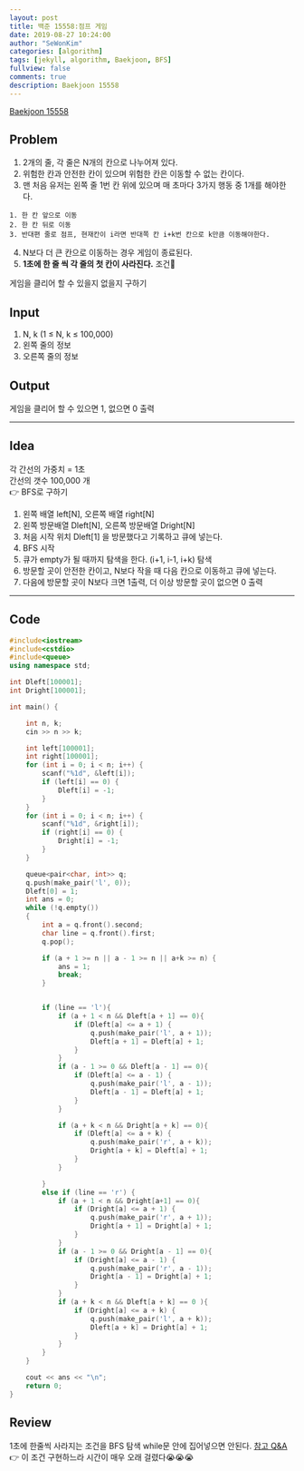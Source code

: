 ```yaml
---
layout: post
title: 백준 15558:점프 게임
date: 2019-08-27 10:24:00
author: "SeWonKim"
categories: [algorithm]
tags: [jekyll, algorithm, Baekjoon, BFS]
fullview: false
comments: true
description: Baekjoon 15558
---
```


[Baekjoon 15558](https://www.acmicpc.net/problem/15558)

## Problem

1. 2개의 줄, 각 줄은 N개의 칸으로 나누어져 있다.
2. 위험한 칸과 안전한 칸이 있으며 위험한 칸은 이동할 수 없는 칸이다.
3. 맨 처음 유저는 왼쪽 줄 1번 칸 위에 있으며 매 초마다 3가지 행동 중 1개를 해야한다.

```
1. 한 칸 앞으로 이동
2. 한 칸 뒤로 이동
3. 반대편 줄로 점프, 현재칸이 i라면 반대쪽 칸 i+k번 칸으로 k만큼 이동해야한다.
```

4. N보다 더 큰 칸으로 이동하는 경우 게임이 종료된다.
5. **1초에 한 줄 씩 각 줄의 첫 칸이 사라진다.** 조건🤔

게임을 클리어 할 수 있을지 없을지 구하기

## Input

1. N, k (1 ≤ N, k ≤ 100,000)
2. 왼쪽 줄의 정보
3. 오른쪽 줄의 정보

## Output

게임을 클리어 할 수 있으면 1, 없으면 0 출력

---

## Idea

각 간선의 가중치 = 1초  
간선의 갯수 100,000 개  
👉 BFS로 구하기

1. 왼쪽 배열 left[N], 오른쪽 배열 right[N]
2. 왼쪽 방문배열 Dleft[N], 오른쪽 방문배열 Dright[N]
3. 처음 시작 위치 Dleft[1] 을 방문했다고 기록하고 큐에 넣는다.
4. BFS 시작
5. 큐가 empty가 될 때까지 탐색을 한다. (i+1, i-1, i+k) 탐색
6. 방문할 곳이 안전한 칸이고, N보다 작을 때 다음 칸으로 이동하고 큐에 넣는다.
7. 다음에 방문할 곳이 N보다 크면 1출력, 더 이상 방문할 곳이 없으면 0 출력

---

## Code

```cpp
#include<iostream>
#include<cstdio>
#include<queue>
using namespace std;

int Dleft[100001];
int Dright[100001];

int main() {

	int n, k;
	cin >> n >> k;

	int left[100001];
	int right[100001];
	for (int i = 0; i < n; i++) {
		scanf("%1d", &left[i]);
		if (left[i] == 0) {
			Dleft[i] = -1;
		}
	}
	for (int i = 0; i < n; i++) {
		scanf("%1d", &right[i]);
		if (right[i] == 0) {
			Dright[i] = -1;
		}
	}

	queue<pair<char, int>> q;
	q.push(make_pair('l', 0));
	Dleft[0] = 1;
	int ans = 0;
	while (!q.empty())
	{
		int a = q.front().second;
		char line = q.front().first;
		q.pop();

		if (a + 1 >= n || a - 1 >= n || a+k >= n) {
			ans = 1;
			break;
		}


		if (line == 'l'){
			if (a + 1 < n && Dleft[a + 1] == 0){
				if (Dleft[a] <= a + 1) {
					q.push(make_pair('l', a + 1));
					Dleft[a + 1] = Dleft[a] + 1;
				}
			}
			if (a - 1 >= 0 && Dleft[a - 1] == 0){
				if (Dleft[a] <= a - 1) {
					q.push(make_pair('l', a - 1));
					Dleft[a - 1] = Dleft[a] + 1;
				}
			}

			if (a + k < n && Dright[a + k] == 0){
				if (Dleft[a] <= a + k) {
					q.push(make_pair('r', a + k));
					Dright[a + k] = Dleft[a] + 1;
				}
			}

		}
		else if (line == 'r') {
			if (a + 1 < n && Dright[a+1] == 0){
				if (Dright[a] <= a + 1) {
					q.push(make_pair('r', a + 1));
					Dright[a + 1] = Dright[a] + 1;
				}
			}
			if (a - 1 >= 0 && Dright[a - 1] == 0){
				if (Dright[a] <= a - 1) {
					q.push(make_pair('r', a - 1));
					Dright[a - 1] = Dright[a] + 1;
				}
			}
			if (a + k < n && Dleft[a + k] == 0 ){
				if (Dright[a] <= a + k) {
					q.push(make_pair('l', a + k));
					Dleft[a + k] = Dright[a] + 1;
				}
			}
		}
	}

	cout << ans << "\n";
	return 0;
}
```

## Review

1초에 한줄씩 사라지는 조건을 BFS 탐색 while문 안에 집어넣으면 안된다. [참고 Q&A](https://www.acmicpc.net/board/view/28373)  
👉 이 조건 구현하느라 시간이 매우 오래 걸렸다😭😭😭
